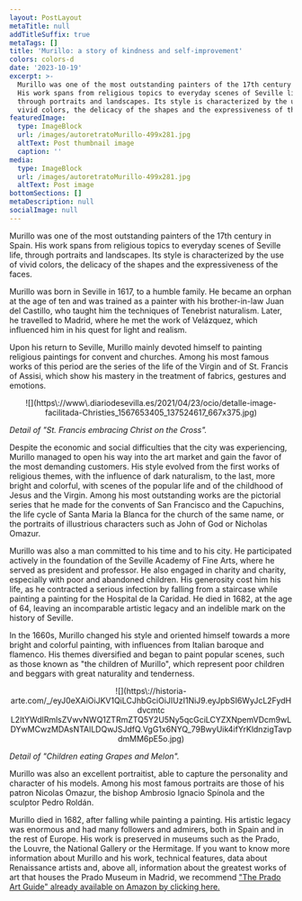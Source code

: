 ```yaml
---
layout: PostLayout
metaTitle: null
addTitleSuffix: true
metaTags: []
title: 'Murillo: a story of kindness and self-improvement'
colors: colors-d
date: '2023-10-19'
excerpt: >-
  Murillo was one of the most outstanding painters of the 17th century in Spain.
  His work spans from religious topics to everyday scenes of Seville life,
  through portraits and landscapes. Its style is characterized by the use of
  vivid colors, the delicacy of the shapes and the expressiveness of the faces.
featuredImage:
  type: ImageBlock
  url: /images/autoretratoMurillo-499x281.jpg
  altText: Post thumbnail image
  caption: ''
media:
  type: ImageBlock
  url: /images/autoretratoMurillo-499x281.jpg
  altText: Post image
bottomSections: []
metaDescription: null
socialImage: null
---
```

Murillo was one of the most outstanding painters of the 17th century in Spain. His work spans from religious topics to everyday scenes of Seville life, through portraits and landscapes. Its style is characterized by the use of vivid colors, the delicacy of the shapes and the expressiveness of the faces.


Murillo was born in Seville in 1617, to a humble family. He became an orphan at the age of ten and was trained as a painter with his brother-in-law Juan del Castillo, who taught him the techniques of Tenebrist naturalism. Later, he travelled to Madrid, where he met the work of Velázquez, which influenced him in his quest for light and realism.


Upon his return to Seville, Murillo mainly devoted himself to painting religious paintings for convent and churches. Among his most famous works of this period are the series of the life of the Virgin and of St. Francis of Assisi, which show his mastery in the treatment of fabrics, gestures and emotions.


<center>![](https\://www\.diariodesevilla.es/2021/04/23/ocio/detalle-image-facilitada-Christies_1567653405_137524617_667x375.jpg)</center>


*Detail of "St. Francis embracing Christ on the Cross".*


Despite the economic and social difficulties that the city was experiencing, Murillo managed to open his way into the art market and gain the favor of the most demanding customers. His style evolved from the first works of religious themes, with the influence of dark naturalism, to the last, more bright and colorful, with scenes of the popular life and of the childhood of Jesus and the Virgin. Among his most outstanding works are the pictorial series that he made for the convents of San Francisco and the Capuchins, the life cycle of Santa Maria la Blanca for the church of the same name, or the portraits of illustrious characters such as John of God or Nicholas Omazur.


Murillo was also a man committed to his time and to his city. He participated actively in the foundation of the Seville Academy of Fine Arts, where he served as president and professor. He also engaged in charity and charity, especially with poor and abandoned children. His generosity cost him his life, as he contracted a serious infection by falling from a staircase while painting a painting for the Hospital de la Caridad. He died in 1682, at the age of 64, leaving an incomparable artistic legacy and an indelible mark on the history of Seville.


In the 1660s, Murillo changed his style and oriented himself towards a more bright and colorful painting, with influences from Italian baroque and flamenco. His themes diversified and began to paint popular scenes, such as those known as "the children of Murillo", which represent poor children and beggars with great naturality and tenderness.


<center>![](https\://historia-arte.com/_/eyJ0eXAiOiJKV1QiLCJhbGciOiJIUzI1NiJ9.eyJpbSI6WyJcL2FydHdvcmtc L2ltYWdlRmlsZVwvNWQ1ZTRmZTQ5Y2U5Ny5qcGciLCYZXNpemVDcm9wLDYwMCwzMDAsNTAlLDQwJSJdfQ.VgG1x6NYQ_79BwyUik4ifYrKldnzigTavpdmMM6pE5o.jpg)</center>


*Detail of "Children eating Grapes and Melon".*


Murillo was also an excellent portraitist, able to capture the personality and character of his models. Among his most famous portraits are those of his patron Nicolas Omazur, the bishop Ambrosio Ignacio Spínola and the sculptor Pedro Roldán.


Murillo died in 1682, after falling while painting a painting. His artistic legacy was enormous and had many followers and admirers, both in Spain and in the rest of Europe. His work is preserved in museums such as the Prado, the Louvre, the National Gallery or the Hermitage. If you want to know more information about Murillo and his work, technical features, data about Renaissance artists and, above all, information about the greatest works of art that houses the Prado Museum in Madrid, we recommend ["The Prado Art Guide" already available on Amazon by clicking here.](https://www.amazon.es/dp/8418943424/)

